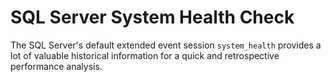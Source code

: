 # SQL Server System Health Check

The SQL Server's default extended event session `system_health` provides a lot of valuable historical information for a quick and retrospective performance analysis.
